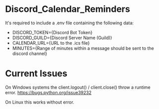 #  Discord_Calendar_Reminders

It's required to include a .env file containing the following data:  

- DISCORD_TOKEN={Discord Bot Token}
- DISCORD_GUILD={Discord Server Name (Guild)}
- CALENDAR_URL={URL to the .ics file}
- MINUTES={Range of minutes within a message should be sent to the discord channel}

# Current Issues
On Windows systems the client.logout() / client.close() throw a runtime error. 
https://bugs.python.org/issue39232

On Linux this works without error.
